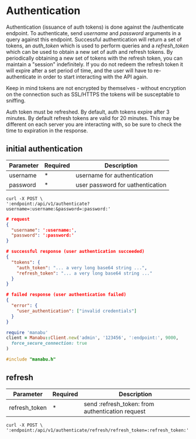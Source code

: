 # Authentication
Authentication (issuance of auth tokens) is done against the /authenticate endpoint. 
To authenticate, send *username* and *password* arguments in a query against this endpoint. 
Successful authentication will return a set of tokens, an *auth_token* which is used to perform 
queries and a *refresh_token* which can be used to obtain a new set of auth and refresh tokens. 
By periodically obtaining a new set of tokens with the refresh token, you can maintain a "session" 
indefinitely. If you do not redeem the refresh token it will expire after a set period of time, 
and the user will have to re-authenticate in order to start interacting with the API again. 
  
Keep in mind tokens are not encrypted by themselves - without encryption on the connection 
such as SSL/HTTPS the tokens will be susceptable to sniffing.
  
<aside class="warning">Auth token must be refreshed. By default, auth tokens expire after 3 
minutes. By default refresh tokens are valid for 20 minutes. This may be different on each server 
you are interacting with, so be sure to check the time to expiration in the response.</aside>

## initial authentication

| Parameter | Required | Description                      |
| --------- | -------- | -------------------------------- |
| username  | *        | username for authentication      |
| password  | *        | user password for uathentication |

```shell
curl -X POST \
':endpoint:/api/v1/authenticate?username=:username:&password=:password:'
```

```json
# request
{
  "username": ':username:',
  "password": ':password:'
}

# successful response (user authentication succeeded)
{
  "tokens": {
    "auth_token": "... a very long base64 string ...",
    "refresh_token": "... a very long base64 string ..."
  }
}

# failed response (user authentication failed)
{
  "error": {
    "user_authentication": ["invalid credentials"]
  }
}
```

```ruby
require 'manabu'
client = Manabu::Client.new('admin', '123456', ':endpoint:', 9000,
  force_secure_connection: true
)
```

```cpp
#include "manabu.h" 
```

## refresh

| Parameter     | Required | Description                                      |
| ------------- | -------- | ------------------------------------------------ |
| refresh_token | *        | send :refresh_token: from authentication request |

```shell
curl -X POST \
':endpoint:/api/v1/authenticate/refresh/refresh_token=:refresh_token:'
```
